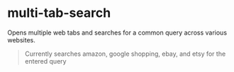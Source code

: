 # multi-tab-search
Opens multiple web tabs and searches for a common query across various websites.

>Currently searches amazon, google shopping, ebay, and etsy for the entered query
